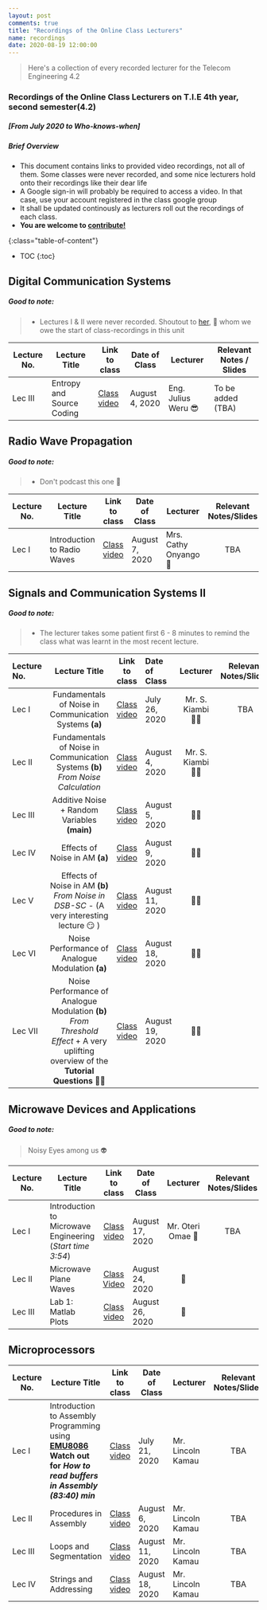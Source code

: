 ```yaml
---
layout: post
comments: true
title: "Recordings of the Online Class Lecturers"
name: recordings
date: 2020-08-19 12:00:00
---
```



> Here's a collection of every recorded lecturer for the Telecom Engineering 4.2

<!--more-->



### Recordings of the Online Class Lecturers on T.I.E 4th year, second semester(4.2)
##### [From July 2020 to Who-knows-when]

##### Brief Overview
- This document contains links to provided video recordings, not all of them. Some classes were never recorded, and some nice lecturers hold onto their recordings like their dear life
- A Google sign-in will probably be required to access a video. In that case, use your account registered in the class google group
- It shall be updated continously as lecturers roll out the recordings of each class.
- **You are welcome to [contribute!](https://stackoverflow.com/a/8767309)**



{:class="table-of-content"}
* TOC
{:toc}


Digital Communication Systems
--------------------------------
##### Good to note:
> - Lectures I & II were never recorded. Shoutout to [her](https://twitter.com/clarewahome?lang=en), :vulcan_salute: whom we owe the start of class-recordings in this unit


| Lecture No. | Lecture Title | Link to class  | Date of Class | Lecturer | Relevant Notes / Slides
| ----------- | ------------- | -------------- | -----------   | -------- | ------------------------|
| Lec III     |Entropy and Source Coding | [Class video](https://drive.google.com/drive/folders/1CB8A2O_e-K_6IItR1NUggKqqNbm1eMm2?usp=sharing) | August 4, 2020 | Eng. Julius Weru :sunglasses: | To be added (TBA)







Radio Wave Propagation
-----------------------
##### Good to note:
> - Don't podcast this one :pushpin:


| Lecture No. | Lecture Title | Link to class  | Date of Class | Lecturer | Relevant Notes/Slides |
| ----------- | ------------- | -------------- | ------------- | -------- | :---------------------: |
| Lec I        | Introduction to Radio Waves | [Class video](https://drive.google.com/drive/folders/1U631AV49AzcHuCUwjddZNjaxtDIC7Wfk?usp=sharing_eil&ts=5f2d35e2) | August 7, 2020 | Mrs. Cathy Onyango :woman: | TBA




Signals and Communication Systems II
-----------------------
##### Good to note:
> - The lecturer takes some patient first 6 - 8 minutes to remind the class what was learnt in the most recent lecture.

| Lecture No. | Lecture Title | Link to class  | Date of Class | Lecturer | Relevant Notes/Slides |
| :----------- | :-------------: | :--------------: | :------------------ | :--------: | :------------: |
| Lec I       | Fundamentals of Noise in Communication Systems **(a)** | [Class video](https://drive.google.com/open?id=13U5LsevXSXCmpGwSOZ6PItAcjkHbwHBC) | July 26, 2020 | Mr. S. Kiambi :policeman: | TBA
| Lec II      |  Fundamentals of Noise in Communication Systems **(b)** *From Noise Calculation* | [Class video](https://drive.google.com/open?id=1OO9nH4lQwOynHqKgxjXnf0QOjiOPuAcC) | August 4,  2020 | Mr. S. Kiambi :policeman:
| Lec III | Additive Noise + Random Variables **(main)** | [Class video](https://drive.google.com/open?id=1ML4u7w3StD52vhiZqJFLjJJrHNZY9w3N) | August 5, 2020 |  :policeman:
| Lec IV  | Effects of Noise in AM **(a)** | [Class video](https://drive.google.com/open?id=1mBns4xWDcVavXCPSh3OaXh4KIZ2FSf8D) | August 9, 2020 | :policeman:
| Lec V   | Effects of Noise in AM **(b)**    *From Noise in DSB-SC* - (A very interesting lecture :smirk: ) | [Class video](https://drive.google.com/open?id=1I3Pz7K2lwq8cD06W4i1lLxdAk4pvEMnn) | August 11, 2020 |  :policeman:
| Lec VI  | Noise Performance of Analogue Modulation **(a)**| [Class video](https://drive.google.com/open?id=1Gih8pSwmfwRy0IpTV0mi4IXpsg3ff9qm) | August 18, 2020 |  :policeman:
| Lec VII | Noise Performance of Analogue Modulation **(b)** *From Threshold Effect* + A very uplifting overview of the **Tutorial Questions** :ok_woman: | [Class video](https://drive.google.com/open?id=19vcEQwE71TFRxQerr2PEEGbFqA9oj7sg) | August 19, 2020 | :policeman:







Microwave Devices and Applications
-----------------------
##### Good to note:
> Noisy Eyes among us :alien:

| Lecture No. | Lecture Title | Link to class  | Date of Class | Lecturer | Relevant Notes/Slides |
| ----------- | ------------- | :--------------: | ------------- | :--------: | :---------------------: |
| Lec I        | Introduction to Microwave Engineering (*Start time 3:54*) | [Class video](https://m.youtube.com/watch?feature=youtu.be&v=4JDilUic7Jc) | August 17, 2020 | Mr. Oteri Omae :baby_bottle: | TBA
| Lec II      | Microwave Plane Waves | [Class Video](https://www.youtube.com/watch?v=Nhqi39UJGSM&feature=youtu.be) | August 24,  2020 | :baby_bottle:
| Lec III     | Lab 1: Matlab Plots    | [Class video](https://youtu.be/uGTsGq-FkEo) | August 26, 2020 | :baby_bottle:



Microprocessors
----------------


| Lecture No. | Lecture Title | Link to class  | Date of Class | Lecturer | Relevant Notes/Slides
| ----------- | ------------- | :--------------: | ------------- | -------- | :--------------------: |
| Lec I        | Introduction to Assembly Programming using **[EMU8086](http://www.philadelphia.edu.jo/academics/qhamarsheh/uploads/emu8086.pdf)** **Watch out for _How to read buffers in Assembly (83:40) min_** | [Class video](https://sc.conference.ke/playback/presentation/2.0/playback.html?meetingId=ec531594b14e86354ecdd3bff3ae60798bede393-1595327194057) | July 21, 2020 | Mr. Lincoln Kamau | TBA
| Lec II        | Procedures in Assembly | [Class video](https://sc.conference.ke/playback/presentation/2.0/playback.html?meetingId=ac856e58243121d19fd0786131678edd1f410ffd-1596694062223) | August 6, 2020 | Mr. Lincoln Kamau | TBA
| Lec III        | Loops and Segmentation | [Class video](https://sc.conference.ke/playback/presentation/2.0/playback.html?meetingId=3cd64938220ea2e83db3c3a13d0a29a29c0607d6-1597138499868) | August 11, 2020 | Mr. Lincoln Kamau | TBA
| Lec IV        | Strings and Addressing | [Class video](https://sc.conference.ke/playback/presentation/2.0/playback.html?meetingId=04f7867b2dd65d7dd68d138a20f48f774473f07d-1597747286344) | August 18, 2020 | Mr. Lincoln Kamau | TBA
